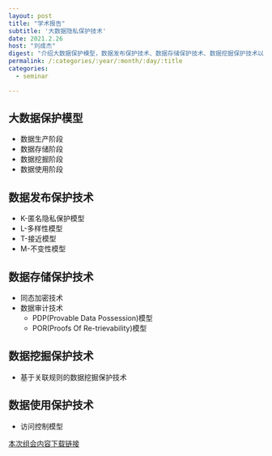 ```yaml
---
layout: post
title: "学术报告"
subtitle: '大数据隐私保护技术'
date: 2021.2.26
host: "刘成杰"
digest: "介绍大数据保护模型，数据发布保护技术、数据存储保护技术、数据挖掘保护技术以及数据使用保护技术。"
permalink: /:categories/:year/:month/:day/:title
categories:
  - seminar

---
```


## 大数据保护模型
+ 数据生产阶段
+ 数据存储阶段
+ 数据挖掘阶段
+ 数据使用阶段

## 数据发布保护技术
+ K-匿名隐私保护模型
+ L-多样性模型
+ T-接近模型
+ M-不变性模型

## 数据存储保护技术
+ 同态加密技术
+ 数据审计技术
  + PDP(Provable Data Possession)模型
  + POR(Proofs Of Re-trievability)模型

## 数据挖掘保护技术
+ 基于关联规则的数据挖掘保护技术

## 数据使用保护技术
+ 访问控制模型


[本次组会内容下载链接](https://github.com/xxycfhb/img_website/blob/main/seminar/%E5%A4%A7%E6%95%B0%E6%8D%AE%E9%9A%90%E7%A7%81%E4%BF%9D%E6%8A%A4%E6%8A%80%E6%9C%AF.pptx)